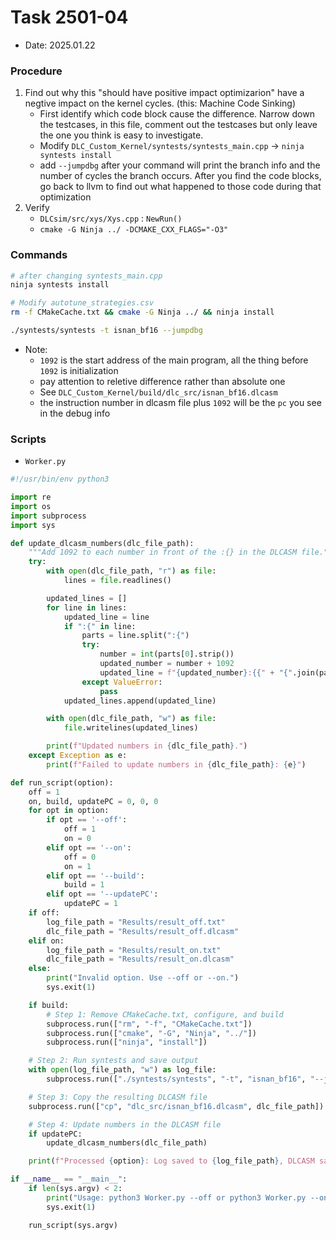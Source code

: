 # Task 2501-04
- Date: 2025.01.22

### Procedure
1. Find out why this "should have positive impact optimizarion" have a negtive impact on the kernel cycles. (this: Machine Code Sinking)
    - First identify which code block cause the difference. Narrow down the testcases, in this file, comment out the testcases but only leave the one you think is easy to investigate.
    - Modify `DLC_Custom_Kernel/syntests/syntests_main.cpp` -> `ninja syntests install`
    - add `--jumpdbg` after your command will print the branch info and the number of cycles the branch occurs. After you find the code blocks, go back to llvm to find out what happened to those code during that optimization
2. Verify
    - `DLCsim/src/xys/Xys.cpp` : `NewRun()`
    - `cmake -G Ninja ../ -DCMAKE_CXX_FLAGS="-O3"`

### Commands
```sh
# after changing syntests_main.cpp
ninja syntests install

# Modify autotune_strategies.csv
rm -f CMakeCache.txt && cmake -G Ninja ../ && ninja install

./syntests/syntests -t isnan_bf16 --jumpdbg
```
- Note: 
    - `1092` is the start address of the main program, all the thing before `1092` is initialization
    - pay attention to reletive difference rather than absolute one
    - See `DLC_Custom_Kernel/build/dlc_src/isnan_bf16.dlcasm`
    - the instruction number in dlcasm file plus `1092` will be the `pc` you see in the debug info

### Scripts
- `Worker.py`
```py
#!/usr/bin/env python3

import re
import os
import subprocess
import sys

def update_dlcasm_numbers(dlc_file_path):
    """Add 1092 to each number in front of the :{} in the DLCASM file."""
    try:
        with open(dlc_file_path, "r") as file:
            lines = file.readlines()

        updated_lines = []
        for line in lines:
            updated_line = line
            if ":{" in line:
                parts = line.split(":{")
                try:
                    number = int(parts[0].strip())
                    updated_number = number + 1092
                    updated_line = f"{updated_number}:{{" + "{".join(parts[1:])
                except ValueError:
                    pass
            updated_lines.append(updated_line)

        with open(dlc_file_path, "w") as file:
            file.writelines(updated_lines)

        print(f"Updated numbers in {dlc_file_path}.")
    except Exception as e:
        print(f"Failed to update numbers in {dlc_file_path}: {e}")

def run_script(option):
    off = 1
    on, build, updatePC = 0, 0, 0
    for opt in option:
        if opt == '--off':
            off = 1
            on = 0
        elif opt == '--on':
            off = 0
            on = 1
        elif opt == '--build':
            build = 1
        elif opt == '--updatePC':
            updatePC = 1
    if off:
        log_file_path = "Results/result_off.txt"
        dlc_file_path = "Results/result_off.dlcasm"
    elif on:
        log_file_path = "Results/result_on.txt"
        dlc_file_path = "Results/result_on.dlcasm"
    else:
        print("Invalid option. Use --off or --on.")
        sys.exit(1)

    if build:
        # Step 1: Remove CMakeCache.txt, configure, and build
        subprocess.run(["rm", "-f", "CMakeCache.txt"])
        subprocess.run(["cmake", "-G", "Ninja", "../"])
        subprocess.run(["ninja", "install"])

    # Step 2: Run syntests and save output
    with open(log_file_path, "w") as log_file:
        subprocess.run(["./syntests/syntests", "-t", "isnan_bf16", "--jumpdbg"], stdout=log_file)

    # Step 3: Copy the resulting DLCASM file
    subprocess.run(["cp", "dlc_src/isnan_bf16.dlcasm", dlc_file_path])

    # Step 4: Update numbers in the DLCASM file
    if updatePC:
        update_dlcasm_numbers(dlc_file_path)

    print(f"Processed {option}: Log saved to {log_file_path}, DLCASM saved to {dlc_file_path}.")

if __name__ == "__main__":
    if len(sys.argv) < 2:
        print("Usage: python3 Worker.py --off or python3 Worker.py --on")
        sys.exit(1)

    run_script(sys.argv)

```

